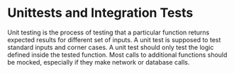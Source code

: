 # Unittests and Integration Tests
Unit testing is the process of testing that a particular function returns expected results for different set of inputs.
A unit test is supposed to test standard inputs and corner cases.
A unit test should only test the logic defined inside the tested function.
Most calls to additional functions should be mocked, especially if they make network or database calls.
